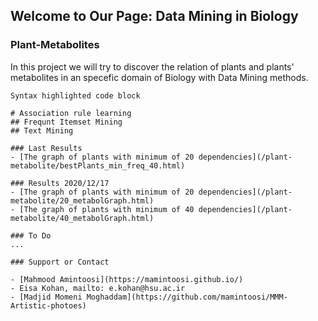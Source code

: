 ## Welcome to Our Page: Data Mining in Biology

### Plant-Metabolites

In this project we will try to discover the relation of plants and plants' metabolites in an specefic domain of Biology with Data Mining methods.

```Data Mining
Syntax highlighted code block

# Association rule learning
## Frequnt Itemset Mining
## Text Mining

### Last Results
- [The graph of plants with minimum of 20 dependencies](/plant-metabolite/bestPlants_min_freq_40.html)

### Results 2020/12/17
- [The graph of plants with minimum of 20 dependencies](/plant-metabolite/20_metabolGraph.html)
- [The graph of plants with minimum of 40 dependencies](/plant-metabolite/40_metabolGraph.html)

### To Do
...

### Support or Contact

- [Mahmood Amintoosi](https://mamintoosi.github.io/)
- Eisa Kohan, mailto: e.kohan@hsu.ac.ir
- [Madjid Momeni Moghaddam](https://github.com/mamintoosi/MMM-Artistic-photoes)
